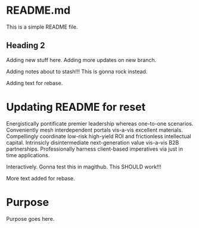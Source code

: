 # README.md

This is a simple README file.

## Heading 2

Adding new stuff here.
Adding more updates on new branch.

Adding notes about to stash!!!
This is gonna rock instead.

Adding text for rebase.

# Updating README for reset

Energistically pontificate premier leadership whereas 
one-to-one scenarios. Conveniently mesh interdependent 
portals vis-a-vis excellent materials. Compellingly 
coordinate low-risk high-yield ROI and frictionless 
intellectual capital. Intrinsicly disintermediate 
next-generation value vis-a-vis B2B partnerships. 
Professionally harness client-based imperatives via 
just in time applications.

Interactively.
Gonna test this in magithub.
This SHOULD work!!!

More text added for rebase.

# Purpose

Purpose goes here.
